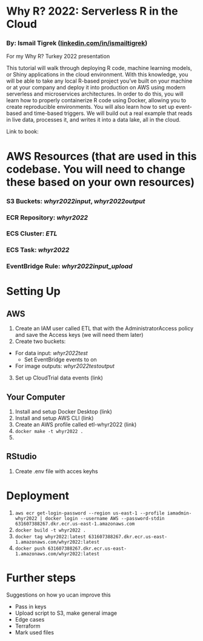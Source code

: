 # Why R? 2022: Serverless R in the Cloud
### By: Ismail Tigrek ([linkedin.com/in/ismailtigrek](www.linkedin.com/in/ismailtigrek))
For my Why R? Turkey 2022 presentation

This tutorial will walk through deploying R code, machine learning models, or Shiny applications in the cloud environment. With this knowledge, you will be able to take any local R-based project you’ve built on your machine or at your company and deploy it into production on AWS using modern serverless and microservices architectures. In order to do this, you will learn how to properly containerize R code using Docker, allowing you to create reproducible environments. You will also learn how to set up event-based and time-based triggers. We will build out a real example that reads in live data, processes it, and writes it into a data lake, all in the cloud.

Link to book: 

# AWS Resources (that are used in this codebase. You will need to change these based on your own resources)

### S3 Buckets: _whyr2022input_, _whyr2022output_

### ECR Repository: _whyr2022_

### ECS Cluster: _ETL_

### ECS Task: _whyr2022_

### EventBridge Rule: _whyr2022input_upload_

# Setting Up

## AWS

1. Create an IAM user called ETL that with the AdministratorAccess policy and save the Access keys (we will need them later)
2. Create two buckets:
  - For data input: _whyr2022test_
    - Set EventBridge events to on
  - For image outputs: _whyr2022testoutput_
3. Set up CloudTrial data events (link)

## Your Computer
1. Install and setup Docker Desktop (link)
2. Install and setup AWS CLI (link)
3. Create an AWS profile called etl-whyr2022 (link)
6. `docker make -t whyr2022 .`
7. 

## RStudio
1. Create .env file with acces keyhs 


# Deployment
1. `aws ecr get-login-password --region us-east-1 --profile iamadmin-whyr2022 | docker login --username AWS --password-stdin 631607388267.dkr.ecr.us-east-1.amazonaws.com`
2. `docker build -t whyr2022 .`
3. `docker tag whyr2022:latest 631607388267.dkr.ecr.us-east-1.amazonaws.com/whyr2022:latest`
4. `docker push 631607388267.dkr.ecr.us-east-1.amazonaws.com/whyr2022:latest`

# Further steps

Suggestions on how yo ucan improve this

- Pass in keys
- Upload script to S3, make general image
- Edge cases
- Terraform
- Mark used files
